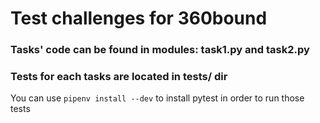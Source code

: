 # Test challenges for 360bound

### Tasks' code can be found in modules: **task1.py** and **task2.py**

### Tests for each tasks are located in **tests/** dir

You can use `pipenv install --dev` to install pytest in order to run those tests
